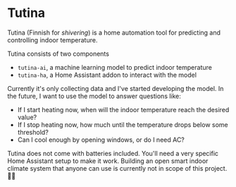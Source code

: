 # Tutina

Tutina (Finnish for *shivering*) is a home automation tool for predicting and
controlling indoor temperature.

Tutina consists of two components
 - `tutina-ai`, a machine learning model to predict indoor temperature
 - `tutina-ha`, a Home Assistant addon to interact with the model

Currently it's only collecting data and I've started developing the model. In
the future, I want to use the model to answer questions like:
 - If I start heating now, when will the indoor temperature reach the desired value?
 - If I stop heating now, how much until the temperature drops below some threshold?
 - Can I cool enough by opening windows, or do I need AC?

Tutina does not come with batteries included. You'll need a very specific Home
Assistant setup to make it work. Building an open smart indoor climate system
that anyone can use is currently not in scope of this project.

